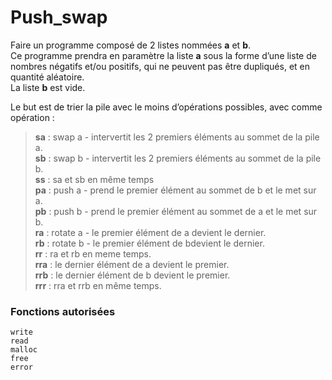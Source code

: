 # Push_swap

Faire un programme composé de 2 listes nommées **a** et **b**.  
Ce programme prendra en paramètre la liste **a** sous la forme d’une liste de nombres négatifs et/ou positifs, qui ne peuvent pas être dupliqués, et en quantité aléatoire.  
La liste **b** est vide. 

Le but est de trier la pile avec le moins d’opérations possibles, avec comme opération :

> **sa** : swap a - intervertit les 2 premiers éléments au sommet de la pile a.  
> **sb** : swap b - intervertit les 2 premiers éléments au sommet de la pile b.  
> **ss** : sa et sb en même temps  
> **pa** : push a - prend le premier élément au sommet de b et le met sur a.  
> **pb** : push b - prend le premier élément au sommet de a et le met sur b.  
> **ra** : rotate a - le premier élément de a devient le dernier.  
> **rb** : rotate b - le premier élément de bdevient le dernier.  
> **rr** : ra et rb en meme temps.  
> **rra** : le dernier élément de a devient le premier.  
> **rrb** : le dernier élément de b devient le premier.  
> **rrr** : rra et rrb en même temps.  

###  Fonctions autorisées

```write```  
```read```  
```malloc```  
```free```  
```error```  
